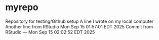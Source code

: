 # myrepo
Repository for testing/Github setup
A line I wrote on my local computer  
Another line from RStudio Mon Sep 15 01:57:01 EDT 2025
Commit from RStudio — Mon Sep 15 02:02:52 EDT 2025

